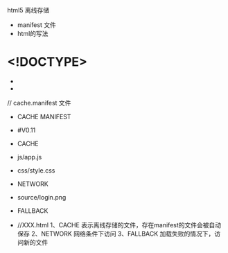html5 离线存储
- manifest 文件
- html的写法
# <!DOCTYPE>
- <html manifest='cache.manifest'>

- </html>

// cache.manifest 文件

- CACHE MANIFEST
- #V0.11

- CACHE
- js/app.js
- css/style.css

- NETWORK
- source/login.png

- FALLBACK
- //XXX.html
1、CACHE 表示离线存储的文件，存在manifest的文件会被自动保存
2、NETWORK 网络条件下访问
3、FALLBACK 加载失败的情况下，访问新的文件
